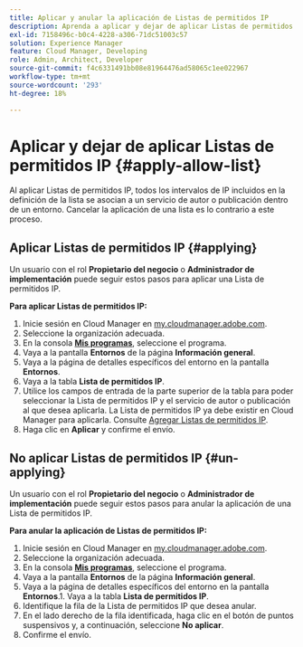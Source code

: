 ```yaml
---
title: Aplicar y anular la aplicación de Listas de permitidos IP
description: Aprenda a aplicar y dejar de aplicar Listas de permitidos IP a entornos de Cloud Manager.
exl-id: 7158496c-b0c4-4228-a306-71dc51003c57
solution: Experience Manager
feature: Cloud Manager, Developing
role: Admin, Architect, Developer
source-git-commit: f4c6331491bb08e81964476ad58065c1ee022967
workflow-type: tm+mt
source-wordcount: '293'
ht-degree: 18%

---
```



# Aplicar y dejar de aplicar Listas de permitidos IP {#apply-allow-list}

Al aplicar Listas de permitidos IP, todos los intervalos de IP incluidos en la definición de la lista se asocian a un servicio de autor o publicación dentro de un entorno. Cancelar la aplicación de una lista es lo contrario a este proceso.

## Aplicar Listas de permitidos IP {#applying}

Un usuario con el rol **Propietario del negocio** o **Administrador de implementación** puede seguir estos pasos para aplicar una Lista de permitidos IP.

**Para aplicar Listas de permitidos IP:**

1. Inicie sesión en Cloud Manager en [my.cloudmanager.adobe.com](https://my.cloudmanager.adobe.com/).
1. Seleccione la organización adecuada.
1. En la consola **[Mis programas](/help/implementing/cloud-manager/navigation.md#my-programs)**, seleccione el programa.
1. Vaya a la pantalla **Entornos** de la página **Información general**.
1. Vaya a la página de detalles específicos del entorno en la pantalla **Entornos**.
1. Vaya a la tabla **Lista de permitidos IP**.
1. Utilice los campos de entrada de la parte superior de la tabla para poder seleccionar la Lista de permitidos IP y el servicio de autor o publicación al que desea aplicarla.
La Lista de permitidos IP ya debe existir en Cloud Manager para aplicarla. Consulte [Agregar Listas de permitidos IP](/help/implementing/cloud-manager/ip-allow-lists/add-ip-allow-lists.md).
1. Haga clic en **Aplicar** y confirme el envío.

## No aplicar Listas de permitidos IP {#un-applying}

Un usuario con el rol **Propietario del negocio** o **Administrador de implementación** puede seguir estos pasos para anular la aplicación de una Lista de permitidos IP.

**Para anular la aplicación de Listas de permitidos IP:**

1. Inicie sesión en Cloud Manager en [my.cloudmanager.adobe.com](https://my.cloudmanager.adobe.com/).
1. Seleccione la organización adecuada.
1. En la consola **[Mis programas](/help/implementing/cloud-manager/navigation.md#my-programs)**, seleccione el programa.
1. Vaya a la pantalla **Entornos** de la página **Información general**.
1. Vaya a la página de detalles específicos del entorno en la pantalla **Entornos**.1. Vaya a la tabla **Lista de permitidos IP**.
1. Identifique la fila de la Lista de permitidos IP que desea anular.
1. En el lado derecho de la fila identificada, haga clic en el botón de puntos suspensivos y, a continuación, seleccione **No aplicar**.
1. Confirme el envío.
